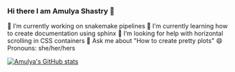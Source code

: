 ### Hi there I am Amulya Shastry 👋

🔭 I’m currently working on snakemake pipelines
🌱 I’m currently learning how to create documentation using sphinx
🤔 I’m looking for help with horizontal scrolling in CSS containers
💬 Ask me about "How to create pretty plots"
😄 Pronouns: she/her/hers

[![Amulya's GitHub stats](https://github-readme-stats.vercel.app/api?username=Ashastry2&theme=vision-friendly-dark)](https://github.com/Ashastry2/github-readme-stats)


